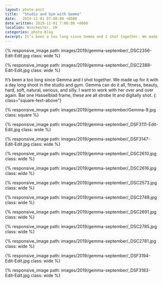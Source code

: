 ```yaml
---
layout: photo-post
title:  "Studio and Gym with Gemma"
date:   2019-11-01 07:00:00 +0000
date_written: 2019-11-01 7:00:00 +0000
location: Winchester, UK
categories: photo-blog
excerpt: It’s been a too long since Gemma and I shot together. We made up for it with a day long shoot in the studio and gym. Gemma can do it all, fitness, beauty, hard, soft, natural, serious, and silly. I want to work with her over and over again. Bar one Hasselblad frame, these are all strobe lit and digitally shot.
---
```

{% responsive_image path: images/2019/gemma-september/_DSC2356-Edit-Edit.jpg class: wide %}

{% responsive_image path: images/2019/gemma-september/_DSC2388-Edit-Edit.jpg class: wide %}

It’s been a too long since Gemma and I shot together. We made up for it with a day long shoot in the studio and gym. Gemma can do it all, fitness, beauty, hard, soft, natural, serious, and silly. I want to work with her over and over again. Bar one Hasselblad frame, these are all strobe lit and digitally shot.
{: class="square-text-above"}

{% responsive_image path: images/2019/gemma-september/Gemma-9.jpg class: square %}

{% responsive_image path: images/2019/gemma-september/_DSF3111-Edit-Edit.jpg class: wide %}

{% responsive_image path: images/2019/gemma-september/_DSF3147-Edit-Edit.jpg class: wide %}

{% responsive_image path: images/2019/gemma-september/_DSC2610.jpg class: wide %}

{% responsive_image path: images/2019/gemma-september/_DSC2616.jpg class: wide %}

{% responsive_image path: images/2019/gemma-september/_DSC2573.jpg class: wide %}

{% responsive_image path: images/2019/gemma-september/_DSC2749.jpg class: wide %}

{% responsive_image path: images/2019/gemma-september/_DSC2691.jpg class: wide %}

{% responsive_image path: images/2019/gemma-september/_DSC2785.jpg class: wide %}

{% responsive_image path: images/2019/gemma-september/_DSC2781.jpg class: wide %}

{% responsive_image path: images/2019/gemma-september/_DSF3194-Edit-Edit.jpg class: wide %}

{% responsive_image path: images/2019/gemma-september/_DSF3183-Edit-Edit.jpg class: wide %}

